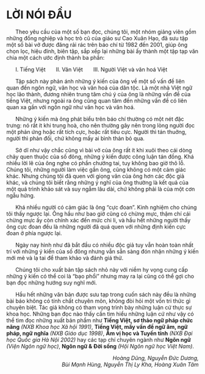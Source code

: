 LỜI NÓI ĐẦU
============

&nbsp;&nbsp;&nbsp;&nbsp;&nbsp;&nbsp;Theo yêu cầu của một số bạn đọc, chúng tôi, một nhóm giảng viên gồm những đồng nghiệp và học trò cũ của giáo sư Cao Xuân Hạo, đã sưu tập một số bài vở được đăng rải rác trên báo chí từ 1982 đến 2001, giúp ông chọn lọc, hiệu đính, biên tập, sắp xếp lại những bài ấy thành một tập tạp văn chia một cách ước định thành ba phần:

&nbsp;&nbsp;&nbsp;&nbsp;&nbsp;&nbsp;I. Tiếng Việt
&nbsp;&nbsp;&nbsp;&nbsp;&nbsp;&nbsp;II. Văn Việt 
&nbsp;&nbsp;&nbsp;&nbsp;&nbsp;&nbsp;III. Người Việt và văn hoá Việt

&nbsp;&nbsp;&nbsp;&nbsp;&nbsp;&nbsp;Tập sách này phản ánh những ý kiến của ông về một số vấn đề liên quan đến ngôn ngữ, văn học và văn hoá của dân tộc. Là một nhà Việt ngữ học lão thành, đương nhiên trung tâm chú ý của ông là những vấn đề của tiếng Việt, nhưng ngoài ra ông cũng quan tâm đến những vấn đề có liên quan xa gần với ngôn ngữ như văn học và văn hoá.

&nbsp;&nbsp;&nbsp;&nbsp;&nbsp;&nbsp;Những ý kiến mà ông phát biểu trên báo chí thường có một nét đặc trưng: nó rất ít khi trung hoà, cho nên thường gây nên trong lòng người đọc một phản ứng hoặc rất tích cực, hoặc rất tiêu cực. Người thì tán thuởng, người thì phản đối, chứ không mấy ai bình thản bỏ qua.

&nbsp;&nbsp;&nbsp;&nbsp;&nbsp;&nbsp;Sở dĩ như vậy chắc cũng vì bài vở của ông rất ít khi xuôi theo cái dòng chảy quen thuộc của số đông, những ý kiến được công luận tán đồng. Khá nhiều lời lẽ của ông nghe có phần chướng tai, tuy không bao giờ thô lỗ. Chúng tôi, những người làm việc gần ông, cũng không có một cảm giác khác. Nhưng chúng tôi đã quen với giọng văn của ông hơn các độc giả khác, và chúng tôi biết rằng những ý nghĩ của ông thường là kết quả của một quá trình khảo sát và suy ngẫm lâu dài, chứ không phải là của một cơn ngẫu hứng.

&nbsp;&nbsp;&nbsp;&nbsp;&nbsp;&nbsp;Khá nhiều người có cảm giác là ông “cực đoan”. Kinh nghiệm cho chúng tôi thấy ngược lại. Ông hầu như bao giờ cũng có chừng mực, thậm chí cái chừng mực ấy còn chính xác đến mức chi li, và hầu hết những người thấy ông cực đoan đều là những người đã quá quen với những định kiến cực đoan ở phía ngược lại.

&nbsp;&nbsp;&nbsp;&nbsp;&nbsp;&nbsp;Ngày nay hình như đã bắt đầu có nhiều độc giả tuy vẫn hoàn toàn nhất trí với những ý kiến của số đông nhưng vẫn sẵn sàng đón nhận những ý kiến mới mẻ và lạ tai để tham khảo và đánh giá thử.

&nbsp;&nbsp;&nbsp;&nbsp;&nbsp;&nbsp;Chúng tôi cho xuất bản tập sách nhỏ này với niềm hy vọng cung cấp những ý kiến có thể coi là “bạo phổi” nhưng may ra lại cũng có thể gợi cho bạn đọc những hướng suy nghĩ mới.

&nbsp;&nbsp;&nbsp;&nbsp;&nbsp;&nbsp;Hầu hết những văn bản được sưu tạp trong cuốn sách này đều là những bài báo không có tính chất chuyên môn, không đòi hỏi một vốn tri thức gì chuyên biệt. Tác giả không có tham vọng trình bày những luận cứ thực sự khoa học. Những bạn đọc nào thấy cần tìm hiểu những luận cứ như vậy có thể tìm đọc những xuất bản phẩm như **Tiếng Việt, sơ thảo ngữ pháp chức năng** *(NXB Khoa học Xã hội 1991)*, **Tiếng Việt, mấy vấn đề ngữ âm, ngữ pháp, ngữ nghĩa** *(NXB Giáo dục 1998)*, **Âm vị học và Tuyến tính** *(NXB Đại học Quốc gia Hà Nội 2002)* hay các tạp chí chuyên ngành như **Ngôn ngữ** *(Viện Ngôn ngữ học)*, **Ngôn ngữ & Đời sống** *(Hội Ngôn ngữ học Việt Nam)*.
 
<p align="right"><em>Hoàng Dũng, Nguyễn Đức Dương,<br/>
Bùi Mạnh Hùng, Nguyễn Thị Ly Kha, Hoàng Xuân Tâm</em></p>
<!--stackedit_data:
eyJoaXN0b3J5IjpbMTU3NDM2ODY3Nl19
-->